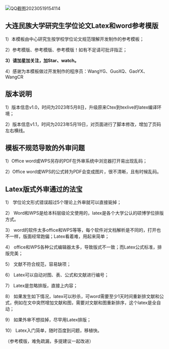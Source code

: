 ![QQ截图20230519154114](https://github.com/neumason/DLNU/assets/18734032/7a430ef3-1400-4292-b369-fc448786e9f0)


## 大连民族大学研究生学位论文Latex和word参考模版

1）本模板由中心研究生按学校学位论文规范理解开发制作的参考模板；

2）参考模版、参考模版、参考模版！如有不足请可批评指正；

**3）请加星加关注，加Star、watch。**

 
4）感谢为本模板做过开发制作的程序员：WangYG、GuoXQ、GaoYX、WangCR

## 版本说明
1）版本信息v1.0，时间为2023年5月8日，升级原来Ctex到texlive的latex编译环境；

2）版本信息v1.1，时间为2023年5月19日，对页面进行了脚本修改，增加了页码左右横线。

## 模板不规范导致的外审问题

1）Office word或WPS另存的PDF在外审系统中浏览器打开易出现乱码；

2）Office word或WPS的公式转为PDF会变成图片，很不清晰，且有时候乱码。

## Latex版式外审通过的法宝

1）	学位论文形式错误超过5个理论上外审就可以直接毙掉；

2）	Word和WPS是给本科层级论文使用的，latex是各个大学公认的硕博学位排版方式。

3）	word的软件太多office和WPS等等，每个软件对文档解析是不同的，打开也不一样，版面经常跑偏；Latex看着难，用起来简单；

4）	office和WPS各种公式编辑器太多，导致版式不一致；而Latex公式标准，排版完美；

5）	文献不符合规范，容易缺项；

6）	Latex可以自动对图、表、公式和文献进行编号；

7）	Latex是忽略排版，直接上内容；

8）	如果发生如下情况，latex可以秒杀，可word需要至少1天时间重新排文献和公式，例如在文中突然增加文献和图，需要对文献和图重新排序，这个latex是全自动；

9）	如果外审不想挂掉，尽早用Latex排版；

10）	Latex入门简单，随时百度到问题，移植快。

（参考模版，难免疏漏，多提建议一起改进）
